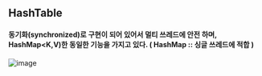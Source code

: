## HashTable
#### 동기화(synchronized)로 구현이 되어 있어서 멀티 쓰레드에 안전 하며, HashMap<K,V)한 동일한 기능을 가지고 있다. ( HashMap :: 싱글 쓰레드에 적합 )

![image](https://user-images.githubusercontent.com/11780795/153630472-61a9ba93-fb48-4e42-ab59-bea008f0ea1f.png)
